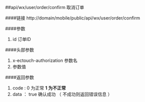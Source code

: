 ##api/wx/user/order/confirm  取消订单

####链接
     http://domain/mobile/public/api/wx/user/order/confirm

####参数
1.  id   订单ID

####头部参数
1. x-ectouch-authorization     参数名
2.    参数值


####返回参数
1. code : 0 为正常   **1 为不正常**
2. data  ： true   确认成功  （ 不成功则返回错误信息 ）